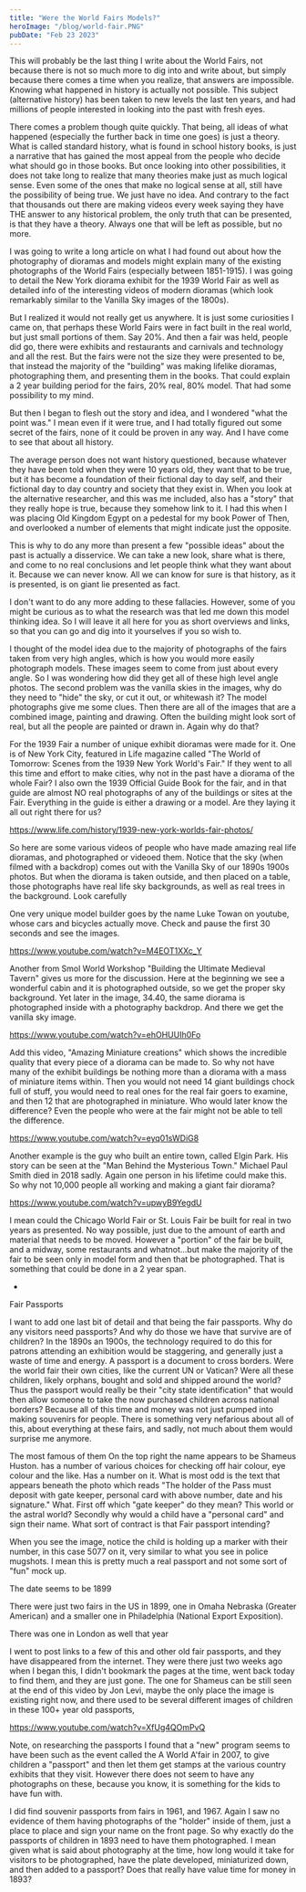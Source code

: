 ```yaml
---
title: "Were the World Fairs Models?"
heroImage: "/blog/world-fair.PNG"
pubDate: "Feb 23 2023"
---
```


This will probably be the last thing I write about the World Fairs, not because there is not so much more to dig into and write about, but simply because there comes a time when you realize, that answers are impossible. Knowing what happened in history is actually not possible. This subject (alternative history) has been taken to new levels the last ten years, and had millions of people interested in looking into the past with fresh eyes.

There comes a problem though quite quickly. That being, all ideas of what happened (especially the further back in time one goes) is just a theory. What is called standard history, what is found in school history books, is just a narrative that has gained the most appeal from the people who decide what should go in those books. But once looking into other possibilities, it does not take long to realize that many theories make just as much logical sense. Even some of the ones that make no logical sense at all, still have the possibility of being true. We just have no idea. And contrary to the fact that thousands out there are making videos every week saying they have THE answer to any historical problem, the only truth that can be presented, is that they have a theory. Always one that will be left as possible, but no more.

I was going to write a long article on what I had found out about how the photography of dioramas and models might explain many of the existing photographs of the World Fairs (especially between 1851-1915). I was going to detail the New York diorama exhibit for the 1939 World Fair as well as detailed info of the interesting videos of modern dioramas (which look remarkably similar to the Vanilla Sky images of the 1800s).

But I realized it would not really get us anywhere. It is just some curiosities I came on, that perhaps these World Fairs were in fact built in the real world, but just small portions of them. Say 20%. And then a fair was held, people did go, there were exhibits and restaurants and carnivals and technology and all the rest. But the fairs were not the size they were presented to be, that instead the majority of the "building" was making lifelike dioramas, photographing them, and presenting them in the books. That could explain a 2 year building period for the fairs, 20% real, 80% model. That had some possibility to my mind.

But then I began to flesh out the story and idea, and I wondered "what the point was." I mean even if it were true, and I had totally figured out some secret of the fairs, none of it could be proven in any way. And I have come to see that about all history.

The average person does not want history questioned, because whatever they have been told when they were 10 years old, they want that to be true, but it has become a foundation of their fictional day to day self, and their fictional day to day country and society that they exist in. When you look at the alternative researcher, and this was me included, also has a "story" that they really hope is true, because they somehow link to it. I had this when I was placing Old Kingdom Egypt on a pedestal for my book Power of Then, and overlooked a number of elements that might indicate just the opposite.

This is why to do any more than present a few "possible ideas" about the past is actually a disservice. We can take a new look, share what is there, and come to no real conclusions and let people think what they want about it. Because we can never know. All we can know for sure is that history, as it is presented, is on giant lie presented as fact.

I don't want to do any more adding to these fallacies. However, some of you might be curious as to what the research was that led me down this model thinking idea. So I will leave it all here for you as short overviews and links, so that you can go and dig into it yourselves if you so wish to.

I thought of the model idea due to the majority of photographs of the fairs taken from very high angles, which is how you would more easily photograph models. These images seem to come from just about every angle. So I was wondering how did they get all of these high level angle photos. The second problem was the vanilla skies in the images, why do they need to "hide" the sky, or cut it out, or whitewash it? The model photographs give me some clues. Then there are all of the images that are a combined image, painting and drawing. Often the building might look sort of real, but all the people are painted or drawn in. Again why do that?

For the 1939 Fair a number of unique exhibit dioramas were made for it. One is of New York City, featured in Life magazine called "The World of Tomorrow: Scenes from the 1939 New York World's Fair." If they went to all this time and effort to make cities, why not in the past have a diorama of the whole Fair? I also own the 1939 Official Guide Book for the fair, and in that guide are almost NO real photographs of any of the buildings or sites at the Fair. Everything in the guide is either a drawing or a model. Are they laying it all out right there for us?

<https://www.life.com/history/1939-new-york-worlds-fair-photos/>

So here are some various videos of people who have made amazing real life dioramas, and photographed or videoed them. Notice that the sky (when filmed with a backdrop) comes out with the Vanilla Sky of our 1890s 1900s photos. But when the diorama is taken outside, and then placed on a table, those photographs have real life sky backgrounds, as well as real trees in the background. Look carefully

One very unique model builder goes by the name Luke Towan on youtube, whose cars and bicycles actually move. Check and pause the first 30 seconds and see the images.

<https://www.youtube.com/watch?v=M4EOT1XXc_Y>

Another from Smol World Workshop "Building the Ultimate Medieval Tavern" gives us more for the discussion. Here at the beginning we see a wonderful cabin and it is photographed outside, so we get the proper sky background. Yet later in the image, 34.40, the same diorama is photographed inside with a photography backdrop. And there we get the vanilla sky image.

<https://www.youtube.com/watch?v=ehOHUUIh0Fo>

Add this video, "Amazing Miniature creations" which shows the incredible quality that every piece of a diorama can be made to. So why not have many of the exhibit buildings be nothing more than a diorama with a mass of miniature items within. Then you would not need 14 giant buildings chock full of stuff, you would need to real ones for the real fair goers to examine, and then 12 that are photographed in miniature. Who would later know the difference? Even the people who were at the fair might not be able to tell the difference.

<https://www.youtube.com/watch?v=eyq01sWDiG8>

Another example is the guy who built an entire town, called Elgin Park. His story can be seen at the "Man Behind the Mysterious Town." Michael Paul Smith died in 2018 sadly. Again one person in his lifetime could make this. So why not 10,000 people all working and making a giant fair diorama?

<https://www.youtube.com/watch?v=upwyB9YegdU>

I mean could the Chicago World Fair or St. Louis Fair be built for real in two years as presented. No way possible, just due to the amount of earth and material that needs to be moved. However a "portion" of the fair be built, and a midway, some restaurants and whatnot...but make the majority of the fair to be seen only in model form and then that be photographed. That is something that could be done in a 2 year span.

-

Fair Passports

I want to add one last bit of detail and that being the fair passports. Why do any visitors need passports? And why do those we have that survive are of children? In the 1890s an 1900s, the technology required to do this for patrons attending an exhibition would be staggering, and generally just a waste of time and energy. A passport is a document to cross borders. Were the world fair their own cities, like the current UN or Vatican? Were all these children, likely orphans, bought and sold and shipped around the world? Thus the passport would really be their "city state identification" that would then allow someone to take the now purchased children across national borders? Because all of this time and money was not just pumped into making souvenirs for people. There is something very nefarious about all of this, about everything at these fairs, and sadly, not much about them would surprise me anymore.

The most famous of them On the top right the name appears to be Shameus Huston. has a number of various choices for checking off hair colour, eye colour and the like. Has a number on it. What is most odd is the text that appears beneath the photo which reads "The holder of the Pass must deposit with gate keeper, personal card with above number, date and his signature." What. First off which "gate keeper" do they mean? This world or the astral world? Secondly why would a child have a "personal card" and sign their name. What sort of contract is that Fair passport intending?

When you see the image, notice the child is holding up a marker with their number, in this case 5077 on it, very similar to what you see in police mugshots. I mean this is pretty much a real passport and not some sort of "fun" mock up.

The date seems to be 1899

There were just two fairs in the US in 1899, one in Omaha Nebraska (Greater American) and a smaller one in Philadelphia (National Export Exposition).

There was one in London as well that year

I went to post links to a few of this and other old fair passports, and they have disappeared from the internet. They were there just two weeks ago when I began this, I didn't bookmark the pages at the time, went back today to find them, and they are just gone. The one for Shameus can be still seen at the end of this video by Jon Levi, maybe the only place the image is existing right now, and there used to be several different images of children in these 100+ year old passports,

<https://www.youtube.com/watch?v=XfUg4QOmPvQ>

Note, on researching the passports I found that a "new" program seems to have been such as the event called the A World A'fair in 2007, to give children a "passport" and then let them get stamps at the various country exhibits that they visit. However there does not seem to have any photographs on these, because you know, it is something for the kids to have fun with.

I did find souvenir passports from fairs in 1961, and 1967. Again I saw no evidence of them having photographs of the "holder" inside of them, just a place to place and sign your name on the front page. So why exactly do the passports of children in 1893 need to have them photographed. I mean given what is said about photography at the time, how long would it take for visitors to be photographed, have the plate developed, miniaturized down, and then added to a passport? Does that really have value time for money in 1893?
